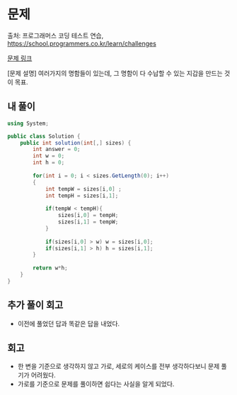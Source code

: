 # 문제
출처: 프로그래머스 코딩 테스트 연습, https://school.programmers.co.kr/learn/challenges

[문제 링크](https://school.programmers.co.kr/learn/courses/30/lessons/86491)


[문제 설명]
여러가지의 명함들이 있는데, 그 명함이 다 수납할 수 있는 지갑을 만드는 것이 목표.

## 내 풀이
``` C#
using System;

public class Solution {
    public int solution(int[,] sizes) {
        int answer = 0;
        int w = 0;
        int h = 0;
    
        for(int i = 0; i < sizes.GetLength(0); i++)
        {
            int tempW = sizes[i,0] ; 
            int tempH = sizes[i,1];
            
            if(tempW < tempH){
                sizes[i,0] = tempH;
                sizes[i,1] = tempW;
            }
                
            if(sizes[i,0] > w) w = sizes[i,0];
            if(sizes[i,1] > h) h = sizes[i,1];
        }
        
        return w*h;
    }
}
```

## 추가 풀이 회고
- 이전에 풀었던 답과 똑같은 답을 내었다.

## 회고
- 한 변을 기준으로 생각하지 않고 가로, 세로의 케이스를 전부 생각하다보니 문제 풀기가 어려웠다.
- 가로를 기준으로 문제를 풀이하면 쉽다는 사실을 알게 되었다.
